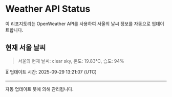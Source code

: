 
# Weather API Status

이 리포지토리는 OpenWeather API를 사용하여 서울의 날씨 정보를 자동으로 업데이트합니다.

## 현재 서울 날씨
> 서울의 현재 날씨: clear sky, 온도: 19.83°C, 습도: 94%

⏳ 업데이트 시간: 2025-09-29 13:21:07 (UTC)

---
자동 업데이트 봇에 의해 관리됩니다.
